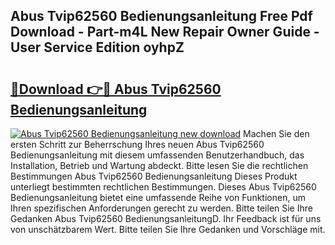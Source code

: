 ## Abus Tvip62560 Bedienungsanleitung Free Pdf Download - Part-m4L New Repair Owner Guide - User Service Edition oyhpZ

# <h2><a href="http://df4qte9.blite.top/?on=Abus+Tvip62560+Bedienungsanleitung">🔗Download 👉🔴 Abus Tvip62560 Bedienungsanleitung</a></h2>

[![Abus Tvip62560 Bedienungsanleitung new download](https://i.imgur.com/lujVjoI.png)](http://df4qte9.blite.top/?on=Abus+Tvip62560+Bedienungsanleitung)
Machen Sie den ersten Schritt zur Beherrschung Ihres neuen Abus Tvip62560 Bedienungsanleitung mit diesem umfassenden Benutzerhandbuch, das Installation, Betrieb und Wartung abdeckt. Bitte lesen Sie die rechtlichen Bestimmungen Abus Tvip62560 Bedienungsanleitung Dieses Produkt unterliegt bestimmten rechtlichen Bestimmungen. Dieses Abus Tvip62560 Bedienungsanleitung bietet eine umfassende Reihe von Funktionen, um Ihren spezifischen Anforderungen gerecht zu werden. Bitte teilen Sie Ihre Gedanken Abus Tvip62560 BedienungsanleitungD. Ihr Feedback ist für uns von unschätzbarem Wert. Bitte teilen Sie Ihre Gedanken und Vorschläge mit.
